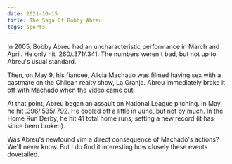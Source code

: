 ```yaml
---
date: 2021-10-15
title: The Saga Of Bobby Abreu
tags: sports
---
```


In 2005, Bobby Abreu had an uncharacteristic performance in March and April. He only hit .260/.371/.341. The numbers weren't bad, but not up to Abreu's usual standard.

Then, on May 9, his fiancee, Alicia Machado was filmed having sex with a castmate on the Chilean realty show, La Granja. Abreu immediately broke it off with Machado when the video came out.

At that point, Abreu began an assault on National League pitching. In May, he hit .396/.535/.792. He cooled off a little in June, but not by much. In the Home Run Derby,  he hit 41 total home runs, setting a new record (it has since been broken).

Was Abreu's newfound vim a direct consequence of Machado's actions? We'll never know. But I do find it interesting how closely these events dovetailed.